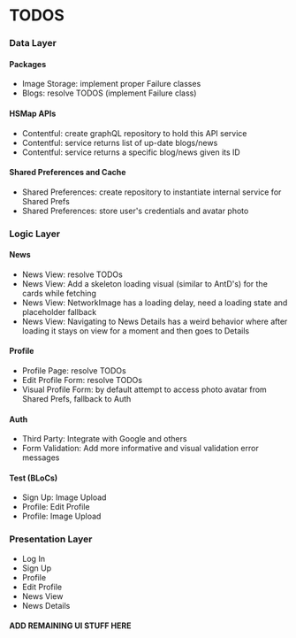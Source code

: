 # TODOS

### Data Layer

#### Packages

- Image Storage: implement proper Failure classes
- Blogs: resolve TODOS (implement Failure class)

#### HSMap APIs

- Contentful: create graphQL repository to hold this API service
- Contentful: service returns list of up-date blogs/news
- Contentful: service returns a specific blog/news given its ID

#### Shared Preferences and Cache

- Shared Preferences: create repository to instantiate internal service for Shared Prefs
- Shared Preferences: store user's credentials and avatar photo

### Logic Layer

#### News

- News View: resolve TODOs
- News View: Add a skeleton loading visual (similar to AntD's) for the cards while fetching
- News View: NetworkImage has a loading delay, need a loading state and placeholder fallback
- News View: Navigating to News Details has a weird behavior where after loading it stays on view
for a moment and then goes to Details

#### Profile

- Profile Page: resolve TODOs
- Edit Profile Form: resolve TODOs
- Visual Profile Form: by default attempt to access photo avatar from Shared Prefs, fallback to Auth

#### Auth

- Third Party: Integrate with Google and others
- Form Validation: Add more informative and visual validation error messages

#### Test (BLoCs)

- Sign Up: Image Upload
- Profile: Edit Profile
- Profile: Image Upload

### Presentation Layer

- Log In
- Sign Up
- Profile
- Edit Profile
- News View
- News Details

#### ADD REMAINING UI STUFF HERE
